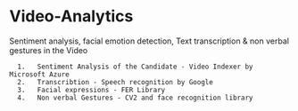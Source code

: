 # Video-Analytics
Sentiment analysis, facial emotion detection, Text transcription &amp; non verbal gestures in the Video  

      1.   Sentiment Analysis of the Candidate - Video Indexer by Microsoft Azure
      2.   Transcribtion - Speech recognition by Google
      3.   Facial expressions - FER Library
      4.   Non verbal Gestures - CV2 and face recognition library
